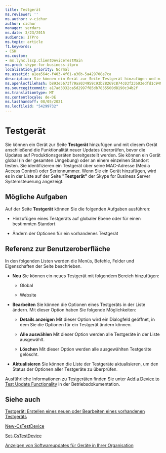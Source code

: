 ```yaml
---
title: Testgerät
ms.reviewer: ''
ms.author: v-cichur
author: cichur
manager: serdars
ms.date: 3/23/2015
audience: ITPro
ms.topic: article
f1.keywords:
- CSH
ms.custom:
- ms.lync.lscp.ClientDeviceTestMain
ms.prod: skype-for-business-itpro
localization_priority: Normal
ms.assetid: a1ea564c-f403-4f61-a36b-5a429708e7ca
description: Sie können ein Gerät zur Seite Testgerät hinzufügen und mit diesem Gerät anschließend die Funktionalität neuer Updates überprüfen, bevor die Updates auf Produktionsgeräten bereitgestellt werden. Sie können ein Gerät global (in der gesamten Umgebung) oder an einem einzelnen Standort testen. Sie identifizieren ein Testgerät über seine MAC-Adresse (Media Access Control) oder Seriennummer. Wenn Sie ein Gerät hinzufügen, wird es in der Liste auf der Seite "Testgerät" der Skype for Business Server Systemsteuerung angezeigt.
ms.openlocfilehash: b893e5673f79aa034959c93b28269c874c03f23603edfd1c94922330fc090da7
ms.sourcegitcommit: a17ad3332ca5d2997f85db7835500d8190c34b2f
ms.translationtype: MT
ms.contentlocale: de-DE
ms.lasthandoff: 08/05/2021
ms.locfileid: "54299732"
---
```

# <a name="test-device"></a>Testgerät

Sie können ein Gerät zur Seite **Testgerät** hinzufügen und mit diesem Gerät anschließend die Funktionalität neuer Updates überprüfen, bevor die Updates auf Produktionsgeräten bereitgestellt werden. Sie können ein Gerät global (in der gesamten Umgebung) oder an einem einzelnen Standort testen. Sie identifizieren ein Testgerät über seine MAC-Adresse (Media Access Control) oder Seriennummer. Wenn Sie ein Gerät hinzufügen, wird es in der Liste auf der Seite **"Testgerät"** der Skype for Business Server Systemsteuerung angezeigt.

## <a name="tasks-you-can-perform"></a>Mögliche Aufgaben

Auf der Seite **Testgerät** können Sie die folgenden Aufgaben ausführen:

- Hinzufügen eines Testgeräts auf globaler Ebene oder für einen bestimmten Standort

- Ändern der Optionen für ein vorhandenes Testgerät

## <a name="ui-reference"></a>Referenz zur Benutzeroberfläche

In den folgenden Listen werden die Menüs, Befehle, Felder und Eigenschaften der Seite beschrieben.

- **Neu** Sie können ein neues Testgerät mit folgendem Bereich hinzufügen:

  - Global

  - Website

- **Bearbeiten** Sie können die Optionen eines Testgeräts in der Liste ändern. Mit dieser Option haben Sie folgende Möglichkeiten:

  - **Details anzeigen** Mit dieser Option wird ein Dialogfeld geöffnet, in dem Sie die Optionen für ein Testgerät ändern können.

  - **Alle auswählen** Mit dieser Option werden alle Testgeräte in der Liste ausgewählt.

  - **Löschen** Mit dieser Option werden alle ausgewählten Testgeräte gelöscht.

- **Aktualisieren** Sie können die Liste der Testgeräte aktualisieren, um den Status der Optionen aller Testgeräte zu überprüfen.

Ausführliche Informationen zu Testgeräten finden Sie unter [Add a Device to Test Update Functionality](/previous-versions/office/lync-server-2013/lync-server-2013-create-a-device-to-test-update-functionality) in der Betriebsdokumentation.
## <a name="see-also"></a>Siehe auch

[Testgerät: Erstellen eines neuen oder Bearbeiten eines vorhandenen Testgeräts](test-device-create-new-or-edit-existing.md)

[New-CsTestDevice](/powershell/module/skype/new-cstestdevice?view=skype-ps)

[Set-CsTestDevice](/powershell/module/skype/set-cstestdevice?view=skype-ps)

[Anzeigen von Softwareupdates für Geräte in Ihrer Organisation](/previous-versions/office/lync-server-2013/lync-server-2013-view-software-updates-for-devices-in-your-organization)